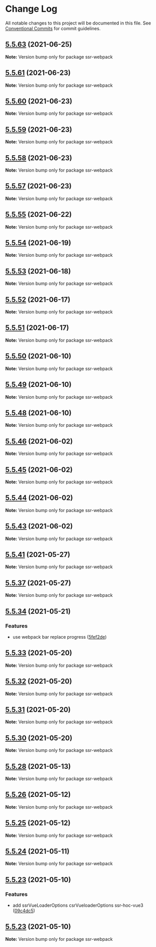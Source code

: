 # Change Log

All notable changes to this project will be documented in this file.
See [Conventional Commits](https://conventionalcommits.org) for commit guidelines.

## [5.5.63](https://github.com/ykfe/ssr/compare/v5.5.62...v5.5.63) (2021-06-25)

**Note:** Version bump only for package ssr-webpack





## [5.5.61](https://github.com/ykfe/ssr/compare/v5.5.60...v5.5.61) (2021-06-23)

**Note:** Version bump only for package ssr-webpack





## [5.5.60](https://github.com/ykfe/ssr/compare/v5.5.59...v5.5.60) (2021-06-23)

**Note:** Version bump only for package ssr-webpack





## [5.5.59](https://github.com/ykfe/ssr/compare/v5.5.58...v5.5.59) (2021-06-23)

**Note:** Version bump only for package ssr-webpack





## [5.5.58](https://github.com/ykfe/ssr/compare/v5.5.57...v5.5.58) (2021-06-23)

**Note:** Version bump only for package ssr-webpack





## [5.5.57](https://github.com/ykfe/ssr/compare/v5.5.56...v5.5.57) (2021-06-23)

**Note:** Version bump only for package ssr-webpack





## [5.5.55](https://github.com/ykfe/ssr/compare/v5.5.54...v5.5.55) (2021-06-22)

**Note:** Version bump only for package ssr-webpack





## [5.5.54](https://github.com/ykfe/ssr/compare/v5.5.53...v5.5.54) (2021-06-19)

**Note:** Version bump only for package ssr-webpack





## [5.5.53](https://github.com/ykfe/ssr/compare/v5.5.52...v5.5.53) (2021-06-18)

**Note:** Version bump only for package ssr-webpack





## [5.5.52](https://github.com/ykfe/ssr/compare/v5.5.51...v5.5.52) (2021-06-17)

**Note:** Version bump only for package ssr-webpack





## [5.5.51](https://github.com/ykfe/ssr/compare/v5.5.50...v5.5.51) (2021-06-17)

**Note:** Version bump only for package ssr-webpack





## [5.5.50](https://github.com/ykfe/ssr/compare/v5.5.49...v5.5.50) (2021-06-10)

**Note:** Version bump only for package ssr-webpack





## [5.5.49](https://github.com/ykfe/ssr/compare/v5.5.48...v5.5.49) (2021-06-10)

**Note:** Version bump only for package ssr-webpack





## [5.5.48](https://github.com/ykfe/ssr/compare/v5.5.47...v5.5.48) (2021-06-10)

**Note:** Version bump only for package ssr-webpack





## [5.5.46](https://github.com/ykfe/ssr/compare/v5.5.45...v5.5.46) (2021-06-02)

**Note:** Version bump only for package ssr-webpack





## [5.5.45](https://github.com/ykfe/ssr/compare/v5.5.44...v5.5.45) (2021-06-02)

**Note:** Version bump only for package ssr-webpack





## [5.5.44](https://github.com/ykfe/ssr/compare/v5.5.43...v5.5.44) (2021-06-02)

**Note:** Version bump only for package ssr-webpack





## [5.5.43](https://github.com/ykfe/ssr/compare/v5.5.42...v5.5.43) (2021-06-02)

**Note:** Version bump only for package ssr-webpack





## [5.5.41](https://github.com/ykfe/ssr/compare/v5.5.40...v5.5.41) (2021-05-27)

**Note:** Version bump only for package ssr-webpack





## [5.5.37](https://github.com/ykfe/ssr/compare/v5.5.36...v5.5.37) (2021-05-27)

**Note:** Version bump only for package ssr-webpack





## [5.5.34](https://github.com/ykfe/ssr/compare/v5.5.33...v5.5.34) (2021-05-21)


### Features

* use webpack bar replace progress ([5fef2de](https://github.com/ykfe/ssr/commit/5fef2de0472d1646aa9ed3ae84b2adab56066f94))





## [5.5.33](https://github.com/ykfe/ssr/compare/v5.5.32...v5.5.33) (2021-05-20)

**Note:** Version bump only for package ssr-webpack





## [5.5.32](https://github.com/ykfe/ssr/compare/v5.5.31...v5.5.32) (2021-05-20)

**Note:** Version bump only for package ssr-webpack





## [5.5.31](https://github.com/ykfe/ssr/compare/v5.5.30...v5.5.31) (2021-05-20)

**Note:** Version bump only for package ssr-webpack





## [5.5.30](https://github.com/ykfe/ssr/compare/v5.5.29...v5.5.30) (2021-05-20)

**Note:** Version bump only for package ssr-webpack





## [5.5.28](https://github.com/ykfe/ssr/compare/v5.5.27...v5.5.28) (2021-05-13)

**Note:** Version bump only for package ssr-webpack





## [5.5.26](https://github.com/ykfe/ssr/compare/v5.5.25...v5.5.26) (2021-05-12)

**Note:** Version bump only for package ssr-webpack





## [5.5.25](https://github.com/ykfe/ssr/compare/v5.5.24...v5.5.25) (2021-05-12)

**Note:** Version bump only for package ssr-webpack





## [5.5.24](https://github.com/ykfe/ssr/compare/v5.5.23...v5.5.24) (2021-05-11)

**Note:** Version bump only for package ssr-webpack





## [5.5.23](https://github.com/ykfe/ssr/compare/v5.5.22...v5.5.23) (2021-05-10)


### Features

* add ssrVueLoaderOptions csrVueloaderOptions ssr-hoc-vue3 ([09c4dc5](https://github.com/ykfe/ssr/commit/09c4dc5a820e4c57ece73427a78968b75abea2f3))





## [5.5.23](https://github.com/ykfe/ssr/compare/v5.5.22...v5.5.23) (2021-05-10)

**Note:** Version bump only for package ssr-webpack
